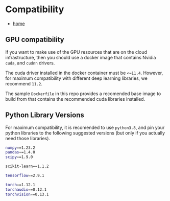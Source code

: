 # Compatibility

- [home](README.md)

## GPU compatibility

If you want to make use of the GPU resources that are on the cloud infrastructure, then you should use a docker image that contains Nvidia `cuda`, and `cudnn` drivers. 

The cuda driver installed in the docker container must be `<=11.4`. However, for maximum compatibility with different deep learning libraries, we recommend `11.2`. 

The sample `Dockerfile` in this repo provides a recomended base image to build from that contains the recommended cuda libraries installed.


## Python Library Versions

For maximum compatibility, it is recomended to use `python3.8`, and pin your python libraries to the following suggested versions (but only if you actually need those libraries).

```bash
numpy==1.23.2
pandas==1.4.0
scipy==1.9.0

scikit-learn==1.1.2

tensorflow==2.9.1

torch==1.12.1
torchaudio==0.12.1
torchvision==0.13.1
```
